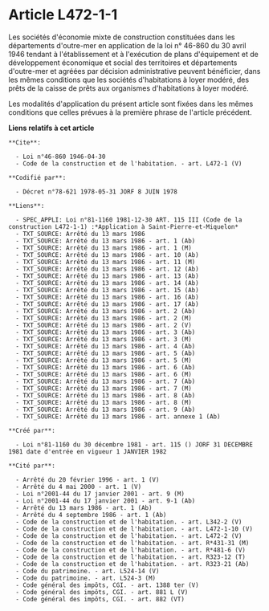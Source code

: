 # Article L472-1-1

Les sociétés d'économie mixte de construction constituées dans les départements d'outre-mer en application de la loi n°
46-860 du 30 avril 1946 tendant à l'établissement et à l'exécution de plans d'équipement et de développement économique et
social des territoires et départements d'outre-mer et agréées par décision administrative peuvent bénéficier, dans les mêmes
conditions que les sociétés d'habitations à loyer modéré, des prêts de la caisse de prêts aux organismes d'habitations à
loyer modéré.

Les modalités d'application du présent article sont fixées dans les mêmes conditions que celles prévues à la première phrase
de l'article précédent.

**Liens relatifs à cet article**

	**Cite**:

	  - Loi n°46-860 1946-04-30
	  - Code de la construction et de l'habitation. - art. L472-1 (V)

	**Codifié par**:

	  - Décret n°78-621 1978-05-31 JORF 8 JUIN 1978

	**Liens**:

	  - SPEC_APPLI: Loi n°81-1160 1981-12-30 ART. 115 III (Code de la construction L472-1-1) :*Application à Saint-Pierre-et-Miquelon*
	  - TXT_SOURCE: Arrêté du 13 mars 1986
	  - TXT_SOURCE: Arrêté du 13 mars 1986 - art. 1 (Ab)
	  - TXT_SOURCE: Arrêté du 13 mars 1986 - art. 1 (M)
	  - TXT_SOURCE: Arrêté du 13 mars 1986 - art. 10 (Ab)
	  - TXT_SOURCE: Arrêté du 13 mars 1986 - art. 11 (M)
	  - TXT_SOURCE: Arrêté du 13 mars 1986 - art. 12 (Ab)
	  - TXT_SOURCE: Arrêté du 13 mars 1986 - art. 13 (Ab)
	  - TXT_SOURCE: Arrêté du 13 mars 1986 - art. 14 (Ab)
	  - TXT_SOURCE: Arrêté du 13 mars 1986 - art. 15 (Ab)
	  - TXT_SOURCE: Arrêté du 13 mars 1986 - art. 16 (Ab)
	  - TXT_SOURCE: Arrêté du 13 mars 1986 - art. 17 (Ab)
	  - TXT_SOURCE: Arrêté du 13 mars 1986 - art. 2 (Ab)
	  - TXT_SOURCE: Arrêté du 13 mars 1986 - art. 2 (M)
	  - TXT_SOURCE: Arrêté du 13 mars 1986 - art. 2 (V)
	  - TXT_SOURCE: Arrêté du 13 mars 1986 - art. 3 (Ab)
	  - TXT_SOURCE: Arrêté du 13 mars 1986 - art. 3 (M)
	  - TXT_SOURCE: Arrêté du 13 mars 1986 - art. 4 (Ab)
	  - TXT_SOURCE: Arrêté du 13 mars 1986 - art. 5 (Ab)
	  - TXT_SOURCE: Arrêté du 13 mars 1986 - art. 5 (M)
	  - TXT_SOURCE: Arrêté du 13 mars 1986 - art. 6 (Ab)
	  - TXT_SOURCE: Arrêté du 13 mars 1986 - art. 6 (M)
	  - TXT_SOURCE: Arrêté du 13 mars 1986 - art. 7 (Ab)
	  - TXT_SOURCE: Arrêté du 13 mars 1986 - art. 7 (M)
	  - TXT_SOURCE: Arrêté du 13 mars 1986 - art. 8 (Ab)
	  - TXT_SOURCE: Arrêté du 13 mars 1986 - art. 8 (M)
	  - TXT_SOURCE: Arrêté du 13 mars 1986 - art. 9 (Ab)
	  - TXT_SOURCE: Arrêté du 13 mars 1986 - art. annexe 1 (Ab)

	**Créé par**:

	  - Loi n°81-1160 du 30 décembre 1981 - art. 115 () JORF 31 DECEMBRE 1981 date d'entrée en vigueur 1 JANVIER 1982

	**Cité par**:

	  - Arrêté du 20 février 1996 - art. 1 (V)
	  - Arrêté du 4 mai 2000 - art. 1 (V)
	  - Loi n°2001-44 du 17 janvier 2001 - art. 9 (M)
	  - Loi n°2001-44 du 17 janvier 2001 - art. 9-1 (Ab)
	  - Arrêté du 13 mars 1986 - art. 1 (Ab)
	  - Arrêté du 4 septembre 1986 - art. 1 (Ab)
	  - Code de la construction et de l'habitation. - art. L342-2 (V)
	  - Code de la construction et de l'habitation. - art. L472-1-10 (V)
	  - Code de la construction et de l'habitation. - art. L472-2 (V)
	  - Code de la construction et de l'habitation. - art. R*431-31 (M)
	  - Code de la construction et de l'habitation. - art. R*481-6 (V)
	  - Code de la construction et de l'habitation. - art. R323-12 (T)
	  - Code de la construction et de l'habitation. - art. R323-21 (Ab)
	  - Code du patrimoine. - art. L524-14 (V)
	  - Code du patrimoine. - art. L524-3 (M)
	  - Code général des impôts, CGI. - art. 1388 ter (V)
	  - Code général des impôts, CGI. - art. 881 L (V)
	  - Code général des impôts, CGI. - art. 882 (VT)
